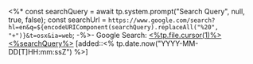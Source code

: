<%*
const searchQuery = await tp.system.prompt("Search Query", null, true, false);
const searchUrl = `https://www.google.com/search?hl=en&q=${encodeURIComponent(searchQuery).replaceAll("%20", "+")}&t=osx&ia=web`;
-%>- Google Search: [<%tp.file.cursor(1)%><%searchQuery%>](<%searchUrl%>) [added::<% tp.date.now("YYYY-MM-DD[T]HH:mm:ssZ") %>]